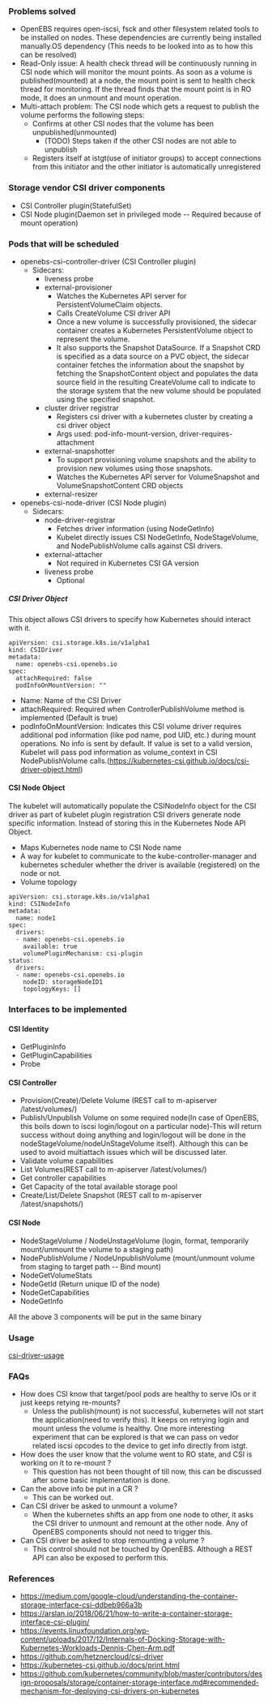 ### Problems solved
* OpenEBS requires open-iscsi, fsck and other filesystem related tools to be installed on nodes. These dependencies are currently being installed manually.OS dependency (This needs to be looked into as to how this can be resolved)
* Read-Only issue: A health check thread will be continuously running in CSI node which will monitor the mount points. As soon as a volume is published(mounted) at a node, the mount point is sent to health check thread for monitoring. If the thread finds that the mount point is in RO mode, it does an unmount and mount operation.
* Multi-attach problem: The CSI node which gets a request to publish the volume performs the following steps:
    - Confirms at other CSI nodes that the volume has been unpublished(unmounted)
        - (TODO) Steps taken if the other CSI nodes are not able to unpublish
    - Registers itself at istgt(use of initiator groups) to accept connections from this initiator and the other initiator is automatically unregistered

### Storage vendor CSI driver components
* CSI Controller plugin(StatefulSet)
* CSI Node plugin(Daemon set in privileged mode -- Required because of mount operation)

### Pods that will be scheduled
* openebs-csi-controller-driver (CSI Controller plugin)
    - Sidecars:
        - liveness probe
        - external-provisioner
            - Watches the Kubernetes API server for PersistentVolumeClaim objects.
            - Calls CreateVolume CSI driver API
            - Once a new volume is successfully provisioned, the sidecar container creates a Kubernetes PersistentVolume object to represent the volume.
            - It also supports the Snapshot DataSource. If a Snapshot CRD is specified as a data source on a PVC object, the sidecar container fetches the information about the snapshot by fetching the SnapshotContent object and populates the data source field in the resulting CreateVolume call to indicate to the storage system that the new volume should be populated using the specified snapshot.
        - cluster driver registrar
          - Registers csi driver with a kubernetes cluster by creating a csi driver object
          - Args used: pod-info-mount-version, driver-requires-attachment
        - external-snapshotter
            - To support provisioning volume snapshots and the ability to provision new volumes using those snapshots.
            - Watches the Kubernetes API server for VolumeSnapshot and VolumeSnapshotContent CRD objects
        - external-resizer
* openebs-csi-node-driver (CSI Node plugin)
    - Sidecars:
        - node-driver-registrar
            - Fetches driver information (using NodeGetInfo)
            - Kubelet directly issues CSI NodeGetInfo, NodeStageVolume, and NodePublishVolume calls against CSI drivers.
        - external-attacher
            - Not required in Kubernetes CSI GA version 
        - liveness probe
            - Optional

##### CSI Driver Object
This object allows CSI drivers to specify how Kubernetes should interact with it.

```
apiVersion: csi.storage.k8s.io/v1alpha1
kind: CSIDriver
metadata:
  name: openebs-csi.openebs.io
spec:
  attachRequired: false
  podInfoOnMountVersion: ""

```
* Name: Name of the CSI Driver
* attachRequired: Required when ControllerPublishVolume method is implemented (Default is true)
* podInfoOnMountVersion: Indicates this CSI volume driver requires additional pod information (like pod name, pod UID, etc.)  during mount operations. No info is sent by default. If value is set to a valid version, Kubelet will pass pod information as volume_context in CSI NodePublishVolume calls.(https://kubernetes-csi.github.io/docs/csi-driver-object.html)

#### CSI Node Object
The kubelet will automatically populate the CSINodeInfo object for the CSI driver as part of kubelet plugin registration
CSI drivers generate node specific information. Instead of storing this in the Kubernetes Node API Object.
  - Maps Kubernetes node name to CSI Node name
  - A way for kubelet to communicate to the kube-controller-manager and kubernetes scheduler whether the driver is available (registered) on the node or not.
  - Volume topology
```
apiVersion: csi.storage.k8s.io/v1alpha1
kind: CSINodeInfo
metadata:
  name: node1
spec:
  drivers:
  - name: openebs-csi.openebs.io
    available: true
    volumePluginMechanism: csi-plugin
status:
  drivers:
  - name: openebs-csi.openebs.io
    nodeID: storageNodeID1
    topologyKeys: []
```


### Interfaces to be implemented
#### CSI Identity
* GetPluginInfo
* GetPluginCapabilities
* Probe

#### CSI Controller
* Provision(Create)/Delete Volume (REST call to m-apiserver /latest/volumes/)
* Publish/Unpublish Volume on some required node(In case of OpenEBS, this boils down to iscsi login/logout on a particular node)-This will return success without doing anything and login/logout will be done in the nodeStageVolume/nodeUnStageVolume itself). Although this can be used to avoid multiattach issues which will be discussed later.
* Validate volume capabilities
* List Volumes(REST call to m-apiserver /latest/volumes/)
* Get controller capabilities
* Get Capacity of the total available storage pool
* Create/List/Delete Snapshot (REST call to m-apiserver /latest/snapshots/)

#### CSI Node
* NodeStageVolume / NodeUnstageVolume (login, format, temporarily mount/unmount the volume to a staging path)
* NodePublishVolume / NodeUnpublishVolume (mount/unmount volume from staging to target path -- Bind mount)
* NodeGetVolumeStats
* NodeGetId (Return unique ID of the node)
* NodeGetCapabilities
* NodeGetInfo

All the above 3 components will be put in the same binary
    
### Usage
[csi-driver-usage](https://github.com/payes/maya/blob/csi-driver-design/docs/csi-driver-Usage.md)

### FAQs
* How does CSI know that target/pool pods are healthy to serve IOs or it just keeps retying re-mounts?
    - Unless the publish(mount) is not successful, kubernetes will not start the application(need to verify this). It keeps on retrying login and mount unless the volume is healthy. One more interesting experiment that can be explored is that we can pass on vedor related iscsi opcodes to the device to get info directly from istgt.
* How does the user know that the volume went to RO state, and CSI is working on it to re-mount ?
    - This question has not been thought of till now, this can be discussed after some basic implementation is done.
* Can the above info be put in a CR ?
    - This can be worked out.
* Can CSI driver be asked to unmount a volume?
    - When the kubernetes shifts an app from one node to other, it asks the CSI driver to unmount and remount at the other node. Any of OpenEBS components should not need to trigger this.
* Can CSI driver be asked to stop remounting a volume ?
    - This control should not be touched by OpenEBS. Although a REST API can also be exposed to perform this.

### References
* https://medium.com/google-cloud/understanding-the-container-storage-interface-csi-ddbeb966a3b
* https://arslan.io/2018/06/21/how-to-write-a-container-storage-interface-csi-plugin/
* https://events.linuxfoundation.org/wp-content/uploads/2017/12/Internals-of-Docking-Storage-with-Kubernetes-Workloads-Dennis-Chen-Arm.pdf
* https://github.com/hetznercloud/csi-driver
* https://kubernetes-csi.github.io/docs/print.html
* https://github.com/kubernetes/community/blob/master/contributors/design-proposals/storage/container-storage-interface.md#recommended-mechanism-for-deploying-csi-drivers-on-kubernetes

